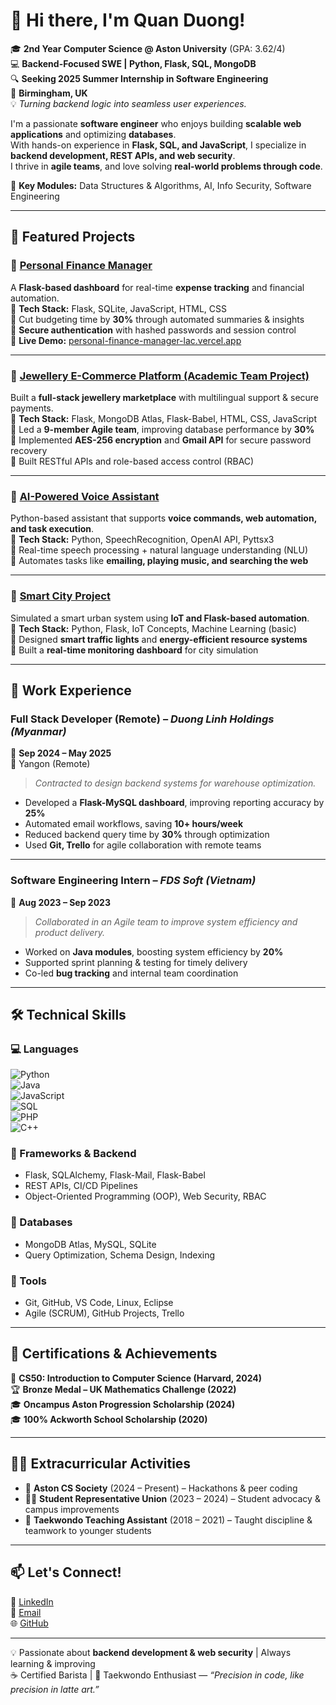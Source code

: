# 👋 Hi there, I'm Quan Duong!

🎓 **2nd Year Computer Science @ Aston University** (GPA: 3.62/4)  
💻 **Backend-Focused SWE | Python, Flask, SQL, MongoDB**  
🔍 **Seeking 2025 Summer Internship in Software Engineering**  
📍 **Birmingham, UK**  
💡 _Turning backend logic into seamless user experiences._  

I'm a passionate **software engineer** who enjoys building **scalable web applications** and optimizing **databases**.  
With hands-on experience in **Flask, SQL, and JavaScript**, I specialize in **backend development, REST APIs, and web security**.  
I thrive in **agile teams**, and love solving **real-world problems through code**.

🧠 **Key Modules:** Data Structures & Algorithms, AI, Info Security, Software Engineering

---

## 🚀 Featured Projects

### 🔹 [**Personal Finance Manager**](https://github.com/Quanthenewbiecoder/Personal-finance-manager)  
A **Flask-based dashboard** for real-time **expense tracking** and financial automation.  
🔹 **Tech Stack:** Flask, SQLite, JavaScript, HTML, CSS  
🔹 Cut budgeting time by **30%** through automated summaries & insights  
🔹 **Secure authentication** with hashed passwords and session control  
🔹 **Live Demo:** [personal-finance-manager-lac.vercel.app](https://personal-finance-manager-lac.vercel.app)

---

### 🔹 [Jewellery E-Commerce Platform (Academic Team Project)](https://github.com/Quanthenewbiecoder/Team-website-project)  
Built a **full-stack jewellery marketplace** with multilingual support & secure payments.  
🔹 **Tech Stack:** Flask, MongoDB Atlas, Flask-Babel, HTML, CSS, JavaScript  
🔹 Led a **9-member Agile team**, improving database performance by **30%**  
🔹 Implemented **AES-256 encryption** and **Gmail API** for secure password recovery  
🔹 Built RESTful APIs and role-based access control (RBAC)

---

### 🔹 [AI-Powered Voice Assistant](https://github.com/Quanthenewbiecoder/AI-Powered-Voice-Assistant)  
Python-based assistant that supports **voice commands, web automation, and task execution**.  
🔹 **Tech Stack:** Python, SpeechRecognition, OpenAI API, Pyttsx3  
🔹 Real-time speech processing + natural language understanding (NLU)  
🔹 Automates tasks like **emailing, playing music, and searching the web**

---

### 🔹 [Smart City Project](https://github.com/Quanthenewbiecoder/smart_city-project)  
Simulated a smart urban system using **IoT and Flask-based automation**.  
🔹 **Tech Stack:** Python, Flask, IoT Concepts, Machine Learning (basic)  
🔹 Designed **smart traffic lights** and **energy-efficient resource systems**  
🔹 Built a **real-time monitoring dashboard** for city simulation

---

## 💼 Work Experience

### **Full Stack Developer** (Remote) – *Duong Linh Holdings (Myanmar)*  
📅 **Sep 2024 – May 2025**  
📍 Yangon (Remote)  
> _Contracted to design backend systems for warehouse optimization._

- Developed a **Flask-MySQL dashboard**, improving reporting accuracy by **25%**
- Automated email workflows, saving **10+ hours/week**
- Reduced backend query time by **30%** through optimization
- Used **Git, Trello** for agile collaboration with remote teams

---

### **Software Engineering Intern** – *FDS Soft (Vietnam)*  
📅 **Aug 2023 – Sep 2023**  
> _Collaborated in an Agile team to improve system efficiency and product delivery._

- Worked on **Java modules**, boosting system efficiency by **20%**
- Supported sprint planning & testing for timely delivery
- Co-led **bug tracking** and internal team coordination

---

## 🛠 Technical Skills

### 💻 Languages  
![Python](https://img.shields.io/badge/Python-blue?style=flat&logo=python)  
![Java](https://img.shields.io/badge/Java-red?style=flat&logo=java)  
![JavaScript](https://img.shields.io/badge/JavaScript-yellow?style=flat&logo=javascript)  
![SQL](https://img.shields.io/badge/SQL-green?style=flat&logo=mysql)  
![PHP](https://img.shields.io/badge/PHP-purple?style=flat&logo=php)  
![C++](https://img.shields.io/badge/C++-orange?style=flat&logo=cplusplus)

### 🔹 Frameworks & Backend  
- Flask, SQLAlchemy, Flask-Mail, Flask-Babel  
- REST APIs, CI/CD Pipelines  
- Object-Oriented Programming (OOP), Web Security, RBAC  

### 🔹 Databases  
- MongoDB Atlas, MySQL, SQLite  
- Query Optimization, Schema Design, Indexing  

### 🔹 Tools  
- Git, GitHub, VS Code, Linux, Eclipse  
- Agile (SCRUM), GitHub Projects, Trello  

---

## 📜 Certifications & Achievements

🏅 **CS50: Introduction to Computer Science (Harvard, 2024)**  
🏆 **Bronze Medal – UK Mathematics Challenge (2022)**  
🎓 **Oncampus Aston Progression Scholarship (2024)**  
🎓 **100% Ackworth School Scholarship (2020)**  

---

## 🧑‍💻 Extracurricular Activities  

- 💬 **Aston CS Society** (2024 – Present) – Hackathons & peer coding  
- 🧑‍🎓 **Student Representative Union** (2023 – 2024) – Student advocacy & campus improvements  
- 🥋 **Taekwondo Teaching Assistant** (2018 – 2021) – Taught discipline & teamwork to younger students  

---

## 📫 Let's Connect!  

🔗 [LinkedIn](https://linkedin.com/in/duong-anh-quan-bb4b3b1a4)  
📩 [Email](mailto:quan.duong4work@gmail.com)  
🌐 [GitHub](https://github.com/Quanthenewbiecoder)  

---

💡 Passionate about **backend development & web security** | Always learning & improving  
☕ Certified Barista | 🥋 Taekwondo Enthusiast — _“Precision in code, like precision in latte art.”_
